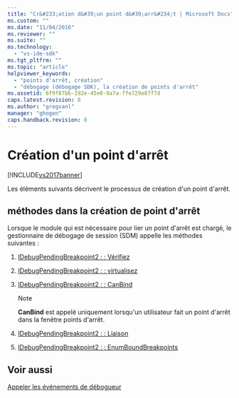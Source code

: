 ```yaml
---
title: "Cr&#233;ation d&#39;un point d&#39;arr&#234;t | Microsoft Docs"
ms.custom: ""
ms.date: "11/04/2016"
ms.reviewer: ""
ms.suite: ""
ms.technology: 
  - "vs-ide-sdk"
ms.tgt_pltfrm: ""
ms.topic: "article"
helpviewer_keywords: 
  - "points d'arrêt, création"
  - "débogage (débogage SDK), la création de points d'arrêt"
ms.assetid: 6f9f87bb-192e-45e0-9a7a-ffe729e87f7d
caps.latest.revision: 8
ms.author: "gregvanl"
manager: "ghogen"
caps.handback.revision: 8
---
```

# Cr&#233;ation d&#39;un point d&#39;arr&#234;t
[!INCLUDE[vs2017banner](../../code-quality/includes/vs2017banner.md)]

Les éléments suivants décrivent le processus de création d'un point d'arrêt.  
  
## méthodes dans la création de point d'arrêt  
 Lorsque le module qui est nécessaire pour lier un point d'arrêt est chargé, le gestionnaire de débogage de session \(SDM\) appelle les méthodes suivantes :  
  
1.  [IDebugPendingBreakpoint2 : : Vérifiez](../../extensibility/debugger/reference/idebugpendingbreakpoint2-enable.md)  
  
2.  [IDebugPendingBreakpoint2 : : virtualisez](../../extensibility/debugger/reference/idebugpendingbreakpoint2-virtualize.md)  
  
3.  [IDebugPendingBreakpoint2 : : CanBind](../../extensibility/debugger/reference/idebugpendingbreakpoint2-canbind.md)  
  
    > [!NOTE]
    >  **CanBind** est appelé uniquement lorsqu'un utilisateur fait un point d'arrêt dans la fenêtre points d'arrêt.  
  
4.  [IDebugPendingBreakpoint2 : : Liaison](../../extensibility/debugger/reference/idebugpendingbreakpoint2-bind.md)  
  
5.  [IDebugPendingBreakpoint2 : : EnumBoundBreakpoints](../../extensibility/debugger/reference/idebugpendingbreakpoint2-enumboundbreakpoints.md)  
  
## Voir aussi  
 [Appeler les événements de débogueur](../../extensibility/debugger/calling-debugger-events.md)